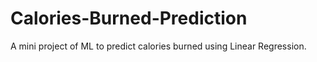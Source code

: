 # Calories-Burned-Prediction
A mini project of ML to predict calories burned using Linear Regression.
